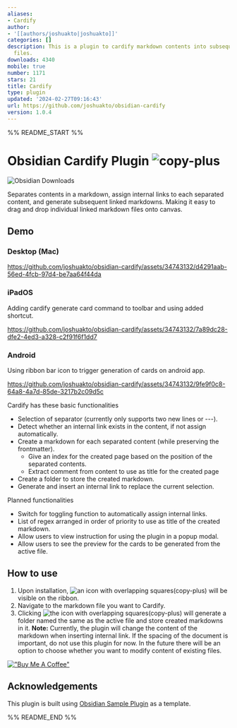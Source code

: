```yaml
---
aliases:
- Cardify
author:
- '[[authors/joshuakto|joshuakto]]'
categories: []
description: This is a plugin to cardify markdown contents into subsequent markdown
  files.
downloads: 4340
mobile: true
number: 1171
stars: 21
title: Cardify
type: plugin
updated: '2024-02-27T09:16:43'
url: https://github.com/joshuakto/obsidian-cardify
version: 1.0.4
---
```


%% README_START %%

# Obsidian Cardify Plugin ![copy-plus](https://github.com/joshuakto/obsidian-cardify/assets/34743132/4ecabc7b-2498-4128-94a3-a3e5b1ddd82d)
![Obsidian Downloads](https://img.shields.io/badge/dynamic/json?logo=obsidian&color=%23483699&label=downloads&query=%24%5B%22cardify%22%5D.downloads&url=https%3A%2F%2Fraw.githubusercontent.com%2Fobsidianmd%2Fobsidian-releases%2Fmaster%2Fcommunity-plugin-stats.json)

Separates contents in a markdown, assign internal links to each separated content, and generate subsequent linked markdowns. Making it easy to drag and drop individual linked markdown files onto canvas.

## Demo
### Desktop (Mac)
https://github.com/joshuakto/obsidian-cardify/assets/34743132/d4291aab-56ed-4fcb-97d4-be7aa64f44da

### iPadOS
Adding cardify generate card command to toolbar and using added shortcut.


https://github.com/joshuakto/obsidian-cardify/assets/34743132/7a89dc28-dfe2-4ed3-a328-c2f91f6f1dd7


### Android
Using ribbon bar icon to trigger generation of cards on android app.

https://github.com/joshuakto/obsidian-cardify/assets/34743132/9fe9f0c8-64a8-4a7d-85de-3217b2c09d5c



Cardify has these basic functionalities
- Selection of separator (currently only supports two new lines or ---).
- Detect whether an internal link exists in the content, if not assign automatically.
- Create a markdown for each separated content (while preserving the frontmatter).
	- Give an index for the created page based on the position of the separated contents.
	- Extract comment from content to use as title for the created page	
- Create a folder to store the created markdown.
- Generate and insert an internal link to replace the current selection. 

Planned functionalities
- Switch for toggling function to automatically assign internal links.
- List of regex arranged in order of priority to use as title of the created markdown.
- Allow users to view instruction for using the plugin in a popup modal.
- Allow users to see the preview for the cards to be generated from the active file.

## How to use
1. Upon installation, ![an icon with overlapping squares(copy-plus)](https://github.com/joshuakto/obsidian-cardify/assets/34743132/a1c0a848-f8da-4f67-a7a7-8458f0f9320e) will be visible on the ribbon.
2. Navigate to the markdown file you want to Cardify.
3. Clicking ![the icon with overlapping squares(copy-plus)](https://github.com/joshuakto/obsidian-cardify/assets/34743132/a1c0a848-f8da-4f67-a7a7-8458f0f9320e) will generate a folder named the same as the active file and store created markdowns in it.
**Note:** Currently, the plugin will change the content of the markdown when inserting internal link. If the spacing of the document is important, do not use this plugin for now. In the future there will be an option to choose whether you want to modify content of existing files.

[!["Buy Me A Coffee"](https://cdn.buymeacoffee.com/buttons/v2/default-blue.png)](https://www.buymeacoffee.com/joshuakto)


## Acknowledgements
This plugin is built using [Obsidian Sample Plugin](https://github.com/obsidianmd/obsidian-sample-plugin) as a template.

<!--- 
Releasing new releases

- Update your `manifest.json` with your new version number, such as `1.0.1`, and the minimum Obsidian version required for your latest release.
- Update your `versions.json` file with `"new-plugin-version": "minimum-obsidian-version"` so older versions of Obsidian can download an older version of your plugin that's compatible.
- Create new GitHub release using your new version number as the "Tag version". Use the exact version number, don't include a prefix `v`. See here for an example: https://github.com/obsidianmd/obsidian-sample-plugin/releases
- Upload the files `manifest.json`, `main.js`, `styles.css` as binary attachments. Note: The manifest.json file must be in two places, first the root path of your repository and also in the release.
- Publish the release.

> You can simplify the version bump process by running `npm version patch`, `npm version minor` or `npm version major` after updating `minAppVersion` manually in `manifest.json`.
> The command will bump version in `manifest.json` and `package.json`, and add the entry for the new version to `versions.json`

## API Documentation

See https://github.com/obsidianmd/obsidian-api
--->


%% README_END %%
